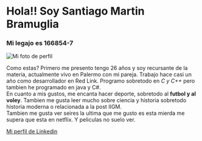 # Hola!! Soy  Santiago Martin Bramuglia
### Mi legajo es 166854-7  

![Mi foto de perfil](C:\Users\DELL\Documents\Fotos\FotoPerfil.jpg)

Como estas? Primero me presento tengo 26 años y soy recursante de la materia, actualmente vivo en Palermo con mi pareja. Trabajo hace casi un año como desarrollador en Red Link. Programo sobretodo en *C y C++* pero tambien he programado en java y C#.  
En cuanto a mis gustos, me encanta hacer deporte, sobretodo al __futbol y al voley__. Tambien me gusta leer mucho sobre ciencia y historia sobretodo historia moderna o relacionada a la post IIGM.  
Tambien me gusta ver seires la ultima que me gusto es esta mierda me supera que esta en netflix. Y peliculas no suelo ver.  

[Mi perfil de Linkedin](https://www.linkedin.com/in/santiago-martin-bramuglia-08089b60/)